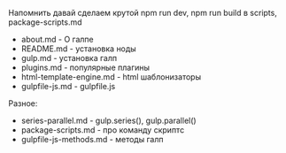 Напомнить давай сделаем крутой npm run dev, npm run build в scripts, package-scripts.md

- about.md - О галпе
- README.md - установка ноды
- gulp.md - установка галп
- plugins.md - популярные плагины
- html-template-engine.md - html шаблонизаторы
- gulpfile-js.md - gulpfile.js

Разное:
- series-parallel.md - gulp.series(), gulp.parallel()
- package-scripts.md - про команду скриптс
- gulpfile-js-methods.md - методы галп
